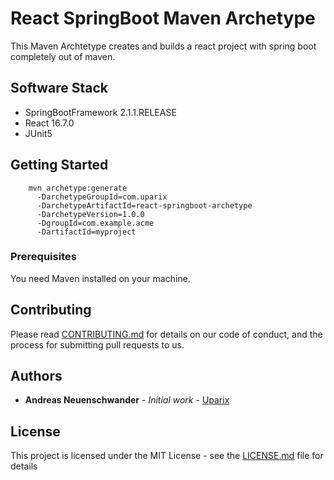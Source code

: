 # React SpringBoot Maven Archetype

This Maven Archtetype creates and builds a react project with spring boot completely out of maven.

## Software Stack

- SpringBootFramework 2.1.1.RELEASE
- React 16.7.0
- JUnit5 

## Getting Started
```
    mvn archetype:generate                                  
      -DarchetypeGroupId=com.uparix                
      -DarchetypeArtifactId=react-springboot-archetype       
      -DarchetypeVersion=1.0.0              
      -DgroupId=com.example.acme                               
      -DartifactId=myproject
```
### Prerequisites

You need Maven installed on your machine.

## Contributing

Please read [CONTRIBUTING.md](https://gist.github.com/PurpleBooth/b24679402957c63ec426) for details on our code of conduct, and the process for submitting pull requests to us.


## Authors

* **Andreas Neuenschwander** - *Initial work* - [Uparix](https://github.com/uparix)

## License

This project is licensed under the MIT License - see the [LICENSE.md](LICENSE.md) file for details